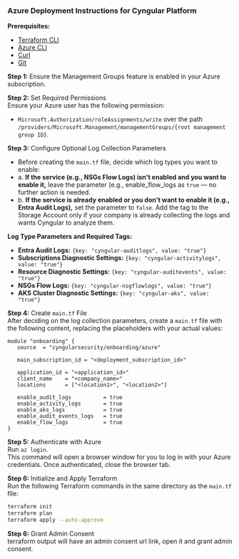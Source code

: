### Azure Deployment Instructions for Cyngular Platform

**Prerequisites:**

- [Terraform CLI][terraform_cli]
- [Azure CLI][azure_cli]
- [Curl][curl_cli]
- [Git][git_cli]

**Step 1:** Ensure the Management Groups feature is enabled in your Azure subscription.

**Step 2:** Set Required Permissions  
   Ensure your Azure user has the following permission:

- `Microsoft.Authorization/roleAssignments/write` over the path `/providers/Microsoft.Management/managementGroups/{root management group ID}`.

**Step 3:** Configure Optional Log Collection Parameters  

- Before creating the `main.tf` file, decide which log types you want to enable:
- a. **If the service (e.g., NSGs Flow Logs) isn't enabled and you want to enable it,** leave the parameter (e.g., enable_flow_logs as `true` — no further action is needed.
- b. **If the service is already enabled or you don't want to enable it (e.g., Entra Audit Logs),** set the parameter to `false`. Add the tag to the Storage Account only if your company is already collecting the logs and wants Cyngular to analyze them.

**Log Type Parameters and Required Tags:**

- **Entra Audit Logs:** `{key: "cyngular-auditlogs", value: "true"}`
- **Subscriptions Diagnostic Settings:** `{key: "cyngular-activitylogs", value: "true"}`
- **Resource Diagnostic Settings:** `{key: "cyngular-auditevents", value: "true"}`
- **NSGs Flow Logs:** `{key: "cyngular-nsgflowlogs", value: "true"}`
- **AKS Cluster Diagnostic Settings:** `{key: "cyngular-aks", value: "true"}`

**Step 4:** Create `main.tf` File  
   After deciding on the log collection parameters, create a `main.tf` file with the following content, replacing the placeholders with your actual values:

   ```hcl
   module "onboarding" {
      source  = "cyngularsecurity/onboarding/azure"

      main_subscription_id = "<deployment_subscription_id>"

      application_id = "<application_id>"
      client_name    = "<company_name>"
      locations      = ["<location1>", "<location2>"]

      enable_audit_logs          = true
      enable_activity_logs       = true
      enable_aks_logs            = true
      enable_audit_events_logs   = true
      enable_flow_logs           = true
   }
   ```

**Step 5:** Authenticate with Azure  
   Run `az login`.  
   This command will open a browser window for you to log in with your Azure credentials. Once authenticated, close the browser tab.

**Step 6:** Initialize and Apply Terraform  
   Run the following Terraform commands in the same directory as the `main.tf` file:
  
  ```bash
  terraform init
  terraform plan
  terraform apply --auto-approve
  ```

<!-- **Step 6:** Export Audit Logs  
   If audit logs are already configured, tag the storage account accordingly. [Refer to Step 3]  
   If enable_audit_logs is set to true, export Entra ID (AAD) diagnostic settings to the appropriately tagged storage account, specifying all log categories. (https://github.com/MicrosoftDocs/entra-docs/blob/main/docs/identity/monitoring-health/media/howto-configure-diagnostic-settings/diagnostic-settings-start.png) -->

**Step 6:** Grant Admin Consent  
   terraform output will have an admin consent url link, open it and grant admin consent.
   <!-- In Entra ID, Navigate to Enterprise applications  
   Remove the filter for Enterprise Application on Application type  
   Find the Application by name "{Client Name} SP"
   click on Permissions under the Security section, and Grant Admin Consent for Default Directory -->

<!-- # to redeploy the function with upto date zip code:

```bash
terraform taint "module.cyngular_function.azurerm_linux_function_app.function_service"
terraform apply --auto-approve
``` -->

<!-- https://registry.terraform.io/modules/cyngularsecurity/onboarding/azure/latest -->

<!-- https://learn.microsoft.com/en-us/azure/azure-portal/azure-portal-safelist-urls?tabs=public-cloud -->

[terraform_cli]: https://developer.hashicorp.com/terraform/install
[azure_cli]: https://learn.microsoft.com/en-us/cli/azure
[curl_cli]: https://developers.greenwayhealth.com/developer-platform/docs/installing-curl
[git_cli]: https://www.atlassian.com/git/tutorials/install-git